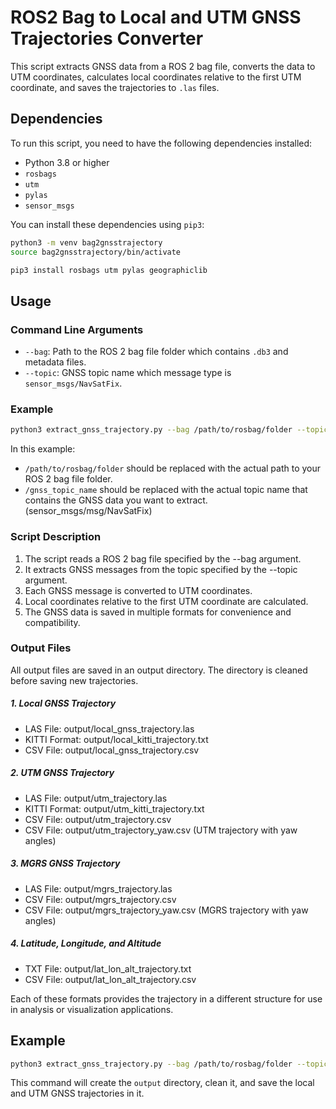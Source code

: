 
# ROS2 Bag to Local and UTM GNSS Trajectories Converter

This script extracts GNSS data from a ROS 2 bag file, converts the data to UTM coordinates, calculates local coordinates relative to the first UTM coordinate, and saves the trajectories to `.las` files.

## Dependencies

To run this script, you need to have the following dependencies installed:

- Python 3.8 or higher
- `rosbags`
- `utm`
- `pylas`
- `sensor_msgs`

You can install these dependencies using `pip3`:

```sh
python3 -m venv bag2gnsstrajectory
source bag2gnsstrajectory/bin/activate

pip3 install rosbags utm pylas geographiclib
```

## Usage

### Command Line Arguments

- `--bag`: Path to the ROS 2 bag file folder which contains `.db3` and metadata files.
- `--topic`: GNSS topic name which message type is `sensor_msgs/NavSatFix`.

### Example

```sh
python3 extract_gnss_trajectory.py --bag /path/to/rosbag/folder --topic /gnss_topic_name
```

In this example:
- `/path/to/rosbag/folder` should be replaced with the actual path to your ROS 2 bag file folder.
- `/gnss_topic_name` should be replaced with the actual topic name that contains the GNSS data you want to extract. (sensor_msgs/msg/NavSatFix)

### Script Description
1. The script reads a ROS 2 bag file specified by the --bag argument.
2. It extracts GNSS messages from the topic specified by the --topic argument.
3. Each GNSS message is converted to UTM coordinates.
4. Local coordinates relative to the first UTM coordinate are calculated.
5. The GNSS data is saved in multiple formats for convenience and compatibility.

### Output Files

All output files are saved in an output directory. The directory is cleaned before saving new trajectories.

##### 1. Local GNSS Trajectory
- LAS File: output/local_gnss_trajectory.las
- KITTI Format: output/local_kitti_trajectory.txt
- CSV File: output/local_gnss_trajectory.csv

##### 2. UTM GNSS Trajectory
- LAS File: output/utm_trajectory.las
- KITTI Format: output/utm_kitti_trajectory.txt
- CSV File: output/utm_trajectory.csv
- CSV File: output/utm_trajectory_yaw.csv (UTM trajectory with yaw angles)

##### 3. MGRS GNSS Trajectory
- LAS File: output/mgrs_trajectory.las
- CSV File: output/mgrs_trajectory.csv
- CSV File: output/mgrs_trajectory_yaw.csv (MGRS trajectory with yaw angles)

##### 4. Latitude, Longitude, and Altitude
- TXT File: output/lat_lon_alt_trajectory.txt
- CSV File: output/lat_lon_alt_trajectory.csv

Each of these formats provides the trajectory in a different structure for use in analysis or visualization applications.

## Example

```sh
python3 extract_gnss_trajectory.py --bag /path/to/rosbag/folder --topic /gnss_topic_name
```

This command will create the `output` directory, clean it, and save the local and UTM GNSS trajectories in it.
